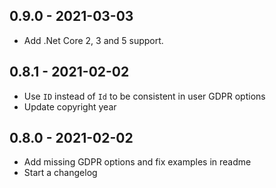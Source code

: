 ## 0.9.0 - 2021-03-03
* Add .Net Core 2, 3 and 5 support.

## 0.8.1 - 2021-02-02
* Use `ID` instead of `Id` to be consistent in user GDPR options
* Update copyright year

## 0.8.0 - 2021-02-02
* Add missing GDPR options and fix examples in readme
* Start a changelog
